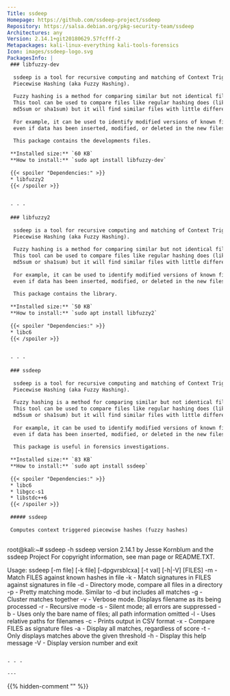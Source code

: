 ```yaml
---
Title: ssdeep
Homepage: https://github.com/ssdeep-project/ssdeep
Repository: https://salsa.debian.org/pkg-security-team/ssdeep
Architectures: any
Version: 2.14.1+git20180629.57fcfff-2
Metapackages: kali-linux-everything kali-tools-forensics 
Icon: images/ssdeep-logo.svg
PackagesInfo: |
 ### libfuzzy-dev
 
  ssdeep is a tool for recursive computing and matching of Context Triggered
  Piecewise Hashing (aka Fuzzy Hashing).
   
  Fuzzy hashing is a method for comparing similar but not identical files.
  This tool can be used to compare files like regular hashing does (like
  md5sum or sha1sum) but it will find similar files with little differences.
   
  For example, it can be used to identify modified versions of known files
  even if data has been inserted, modified, or deleted in the new files.
   
  This package contains the developments files.
 
 **Installed size:** `60 KB`  
 **How to install:** `sudo apt install libfuzzy-dev`  
 
 {{< spoiler "Dependencies:" >}}
 * libfuzzy2 
 {{< /spoiler >}}
 
 
 - - -
 
 ### libfuzzy2
 
  ssdeep is a tool for recursive computing and matching of Context Triggered
  Piecewise Hashing (aka Fuzzy Hashing).
   
  Fuzzy hashing is a method for comparing similar but not identical files.
  This tool can be used to compare files like regular hashing does (like
  md5sum or sha1sum) but it will find similar files with little differences.
   
  For example, it can be used to identify modified versions of known files
  even if data has been inserted, modified, or deleted in the new files.
   
  This package contains the library.
 
 **Installed size:** `50 KB`  
 **How to install:** `sudo apt install libfuzzy2`  
 
 {{< spoiler "Dependencies:" >}}
 * libc6 
 {{< /spoiler >}}
 
 
 - - -
 
 ### ssdeep
 
  ssdeep is a tool for recursive computing and matching of Context Triggered
  Piecewise Hashing (aka Fuzzy Hashing).
   
  Fuzzy hashing is a method for comparing similar but not identical files.
  This tool can be used to compare files like regular hashing does (like
  md5sum or sha1sum) but it will find similar files with little differences.
   
  For example, it can be used to identify modified versions of known files
  even if data has been inserted, modified, or deleted in the new files.
   
  This package is useful in forensics investigations.
 
 **Installed size:** `83 KB`  
 **How to install:** `sudo apt install ssdeep`  
 
 {{< spoiler "Dependencies:" >}}
 * libc6 
 * libgcc-s1 
 * libstdc++6 
 {{< /spoiler >}}
 
 ##### ssdeep
 
 Computes context triggered piecewise hashes (fuzzy hashes)
 
 ```
 root@kali:~# ssdeep -h
 ssdeep version 2.14.1 by Jesse Kornblum and the ssdeep Project
 For copyright information, see man page or README.TXT.
 
 Usage: ssdeep [-m file] [-k file] [-dpgvrsblcxa] [-t val] [-h|-V] [FILES]
 -m - Match FILES against known hashes in file
 -k - Match signatures in FILES against signatures in file
 -d - Directory mode, compare all files in a directory
 -p - Pretty matching mode. Similar to -d but includes all matches
 -g - Cluster matches together
 -v - Verbose mode. Displays filename as its being processed
 -r - Recursive mode
 -s - Silent mode; all errors are suppressed
 -b - Uses only the bare name of files; all path information omitted
 -l - Uses relative paths for filenames
 -c - Prints output in CSV format
 -x - Compare FILES as signature files
 -a - Display all matches, regardless of score
 -t - Only displays matches above the given threshold
 -h - Display this help message
 -V - Display version number and exit
 ```
 
 - - -
 
---
```

{{% hidden-comment "<!--Do not edit anything above this line-->" %}}
